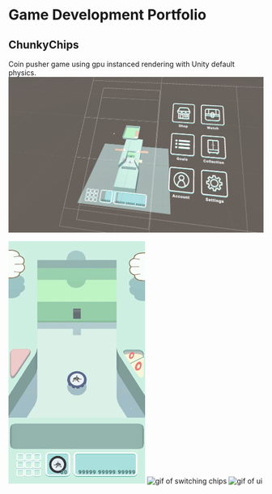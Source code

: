 # Game Development Portfolio

##  ChunkyChips
Coin pusher game using gpu instanced rendering with Unity default physics. 
![screenshot of the editor view](https://github.com/OliverWangData/GameDevPortfolio/blob/main/Projects/CHCH/preview.png)

![gif of a new game start](https://github.com/OliverWangData/GameDevPortfolio/blob/main/Projects/CHCH/intro.gif) ![gif of switching chips](https://github.com/OliverWangData/GameDevPortfolio/blob/main/Projects/CHCH/gameplay.gif) ![gif of ui](https://github.com/OliverWangData/GameDevPortfolio/blob/main/Projects/CHCH/ui.gif)
